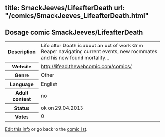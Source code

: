 title: SmackJeeves/LifeafterDeath
url: "/comics/SmackJeeves_LifeafterDeath.html"
---
Dosage comic SmackJeeves/LifeafterDeath
-----------------------------------------

<p id="msg"></p>
<script type="text/javascript">
if (window.location.search === '?edit_info_mail=sent_ok') {
  var elem = document.getElementById("msg");
  elem.innerHTML = 'Edited information sucessfully sent.';
  elem.className = 'ok';
}
</script>
<table class="comicinfo">
<tr>
<th>Description</th><td>Life after Death is about an out of work Grim Reaper navigating current events, new roommates and his new found mortality...</td>
</tr>
<tr>
<th>Website</th><td><a href="http://lifead.thewebcomic.com/comics/">http://lifead.thewebcomic.com/comics/</a></td>
</tr>
<tr>
<th>Genre</th><td>Other</td>
</tr>
<tr>
<th>Language</th><td>English</td>
</tr>
<tr>
<th>Adult content</th><td>no</td>
</tr>
<tr>
<th>Status</th><td>ok on 29.04.2013</td>
</tr>
<tr>
<th>Votes</th><td>0</td>
</tr>
</table>

[Edit this info](SmackJeeves_LifeafterDeath_edit.html) or go back to the [comic list](../comic-index.html).
